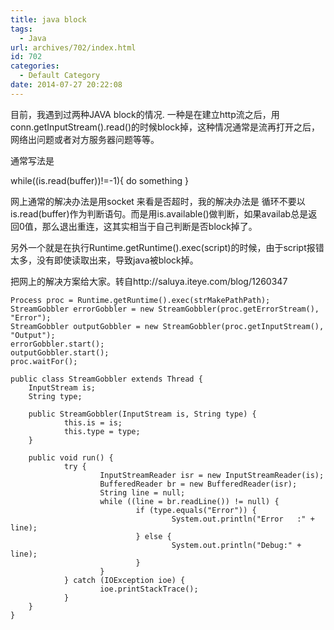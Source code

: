 ```yaml
---
title: java block
tags:
  - Java
url: archives/702/index.html
id: 702
categories:
  - Default Category
date: 2014-07-27 20:22:08
---
```


目前，我遇到过两种JAVA block的情况.
一种是在建立http流之后，用conn.getInputStream().read()的时候block掉，这种情况通常是流再打开之后，网络出问题或者对方服务器问题等等。

通常写法是

while((is.read(buffer))!=-1){
do something
}

网上通常的解决办法是用socket 来看是否超时，我的解决办法是
循环不要以is.read(buffer)作为判断语句。而是用is.available()做判断，如果availab总是返回0值，那么退出重连，这其实相当于自己判断是否block掉了。

另外一个就是在执行Runtime.getRuntime().exec(script)的时候，由于script报错太多，没有即使读取出来，导致java被block掉。

把网上的解决方案给大家。转自http://saluya.iteye.com/blog/1260347 <!--more-->

```
Process proc = Runtime.getRuntime().exec(strMakePathPath);        
StreamGobbler errorGobbler = new StreamGobbler(proc.getErrorStream(), "Error");        
StreamGobbler outputGobbler = new StreamGobbler(proc.getInputStream(), "Output");        
errorGobbler.start();        
outputGobbler.start();        
proc.waitFor();

public class StreamGobbler extends Thread {       
    InputStream is;        
    String type;        

    public StreamGobbler(InputStream is, String type) {        
            this.is = is;        
            this.type = type;        
    }        

    public void run() {        
            try {        
                    InputStreamReader isr = new InputStreamReader(is);        
                    BufferedReader br = new BufferedReader(isr);        
                    String line = null;        
                    while ((line = br.readLine()) != null) {        
                            if (type.equals("Error")) {        
                                    System.out.println("Error   :" + line);        
                            } else {        
                                    System.out.println("Debug:" + line);        
                            }        
                    }        
            } catch (IOException ioe) {        
                    ioe.printStackTrace();        
            }        
    } 
}  
```

